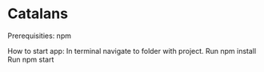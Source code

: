 # Catalans

Prerequisities:
npm


How to start app:
In terminal navigate to folder with project.
Run npm install
Run npm start